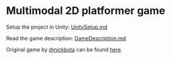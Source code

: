 # Multimodal 2D platformer game

Setup the project in Unity: [UnitySetup.md](https://github.com/krutarth4/MMI/blob/main/UnitySetup.md)

Read the game description: [GameDescription.md](https://github.com/krutarth4/MMI/blob/main/GameDescription.md)

Original game by [@nickbota](https://github.com/nickbota) can be found [here](https://github.com/nickbota/Unity-Platformer-Episode-13).
